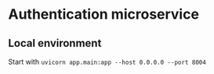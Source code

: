 # Authentication microservice

## Local environment
Start with `uvicorn app.main:app --host 0.0.0.0 --port 8004`